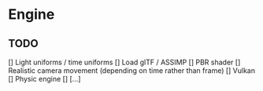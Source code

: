# Engine

## TODO
[] Light uniforms / time uniforms
[] Load glTF / ASSIMP
[] PBR shader
[] Realistic camera movement (depending on time rather than frame)
[] Vulkan
[] Physic engine
[] [...]